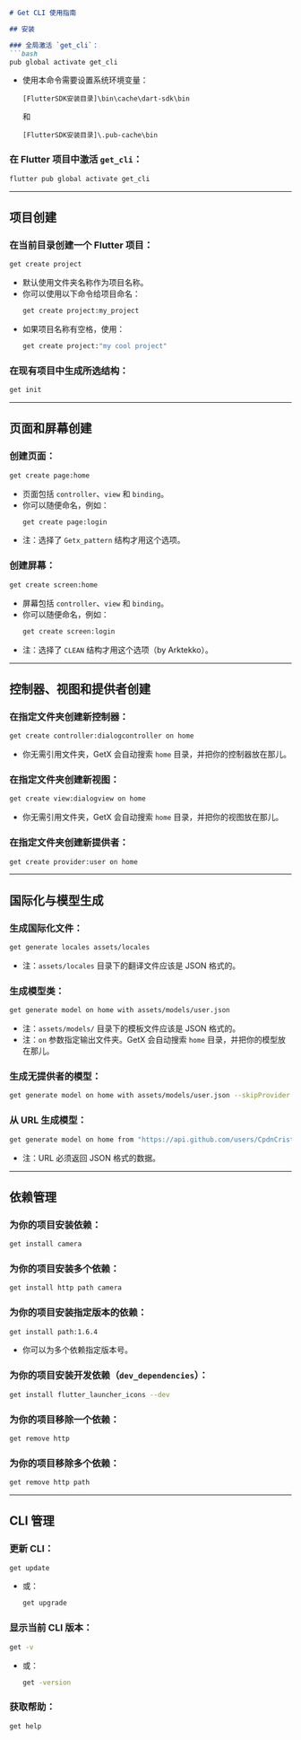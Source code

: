 

```markdown
# Get CLI 使用指南

## 安装

### 全局激活 `get_cli`：
```bash
pub global activate get_cli
```
- 使用本命令需要设置系统环境变量：
  ```
  [FlutterSDK安装目录]\bin\cache\dart-sdk\bin
  ```
  和
  ```
  [FlutterSDK安装目录]\.pub-cache\bin
  ```

### 在 Flutter 项目中激活 `get_cli`：
```bash
flutter pub global activate get_cli
```

---

## 项目创建

### 在当前目录创建一个 Flutter 项目：
```bash
get create project
```
- 默认使用文件夹名称作为项目名称。
- 你可以使用以下命令给项目命名：
  ```bash
  get create project:my_project
  ```
- 如果项目名称有空格，使用：
  ```bash
  get create project:"my cool project"
  ```

### 在现有项目中生成所选结构：
```bash
get init
```

---

## 页面和屏幕创建

### 创建页面：
```bash
get create page:home
```
- 页面包括 `controller`、`view` 和 `binding`。
- 你可以随便命名，例如：
  ```bash
  get create page:login
  ```
- 注：选择了 `Getx_pattern` 结构才用这个选项。

### 创建屏幕：
```bash
get create screen:home
```
- 屏幕包括 `controller`、`view` 和 `binding`。
- 你可以随便命名，例如：
  ```bash
  get create screen:login
  ```
- 注：选择了 `CLEAN` 结构才用这个选项（by Arktekko）。

---

## 控制器、视图和提供者创建

### 在指定文件夹创建新控制器：
```bash
get create controller:dialogcontroller on home
```
- 你无需引用文件夹，GetX 会自动搜索 `home` 目录，并把你的控制器放在那儿。

### 在指定文件夹创建新视图：
```bash
get create view:dialogview on home
```
- 你无需引用文件夹，GetX 会自动搜索 `home` 目录，并把你的视图放在那儿。

### 在指定文件夹创建新提供者：
```bash
get create provider:user on home
```

---

## 国际化与模型生成

### 生成国际化文件：
```bash
get generate locales assets/locales
```
- 注：`assets/locales` 目录下的翻译文件应该是 JSON 格式的。

### 生成模型类：
```bash
get generate model on home with assets/models/user.json
```
- 注：`assets/models/` 目录下的模板文件应该是 JSON 格式的。
- 注：`on` 参数指定输出文件夹。GetX 会自动搜索 `home` 目录，并把你的模型放在那儿。

### 生成无提供者的模型：
```bash
get generate model on home with assets/models/user.json --skipProvider
```

### 从 URL 生成模型：
```bash
get generate model on home from "https://api.github.com/users/CpdnCristiano"
```
- 注：URL 必须返回 JSON 格式的数据。

---

## 依赖管理

### 为你的项目安装依赖：
```bash
get install camera
```

### 为你的项目安装多个依赖：
```bash
get install http path camera
```

### 为你的项目安装指定版本的依赖：
```bash
get install path:1.6.4
```
- 你可以为多个依赖指定版本号。

### 为你的项目安装开发依赖（`dev_dependencies`）：
```bash
get install flutter_launcher_icons --dev
```

### 为你的项目移除一个依赖：
```bash
get remove http
```

### 为你的项目移除多个依赖：
```bash
get remove http path
```

---

## CLI 管理

### 更新 CLI：
```bash
get update
```
- 或：
  ```bash
  get upgrade
  ```

### 显示当前 CLI 版本：
```bash
get -v
```
- 或：
  ```bash
  get -version
  ```

### 获取帮助：
```bash
get help
```
```

